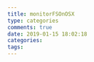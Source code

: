```yaml
---
title: monitorFSOnOSX
type: categories
comments: true
date: 2019-01-15 18:02:18
categories:
tags:
---
```

